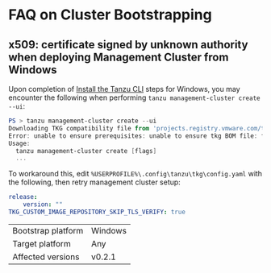 # FAQ on Cluster Bootstrapping

## x509: certificate signed by unknown authority when deploying Management Cluster from Windows

Upon completion of [Install the Tanzu CLI](getting-started) steps for Windows, you may encounter the following when performing `tanzu management-cluster create --ui`:

```powershell
PS > tanzu management-cluster create --ui
Downloading TKG compatibility file from 'projects.registry.vmware.com/tkg/framework-zshippable/tkg-compatibility'
Error: unable to ensure prerequisites: unable to ensure tkg BOM file: failed to download TKG compatibility file from the registry: failed to list TKG compatibility image tags: Get "https://projects.registry.vmware.com/v2/": x509: certificate signed by unknown authority
Usage:
  tanzu management-cluster create [flags]
  ...
```

To workaround this, edit `%USERPROFILE%\.config\tanzu\tkg\config.yaml` with the following, then retry management cluster setup:

```yaml
release:
    version: ""
TKG_CUSTOM_IMAGE_REPOSITORY_SKIP_TLS_VERIFY: true
```

|||
|:---------------- | --- |
|Bootstrap platform| Windows |
|Target platform   | Any |
|Affected versions | v0.2.1 |
